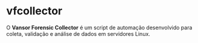 # vfcollector
O **Vansor Forensic Collector** é um script de automação desenvolvido para coleta, validação e análise de dados em servidores Linux.
